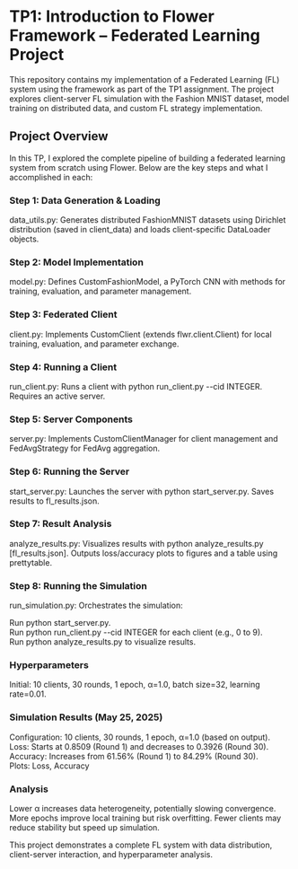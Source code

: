#  TP1: Introduction to Flower Framework – Federated Learning Project

This repository contains my implementation of a Federated Learning (FL) system using the framework as part of the TP1 assignment. The project explores client-server FL simulation with the Fashion MNIST dataset, model training on distributed data, and custom FL strategy implementation.

##  Project Overview

In this TP, I explored the complete pipeline of building a federated learning system from scratch using Flower. Below are the key steps and what I accomplished in each:

###  Step 1: Data Generation & Loading

data_utils.py: Generates distributed FashionMNIST datasets using Dirichlet distribution (saved in client_data) and loads client-specific DataLoader objects.

###  Step 2: Model Implementation

model.py: Defines CustomFashionModel, a PyTorch CNN with methods for training, evaluation, and parameter management.

###  Step 3: Federated Client

client.py: Implements CustomClient (extends flwr.client.Client) for local training, evaluation, and parameter exchange.

###  Step 4: Running a Client

run_client.py: Runs a client with python run_client.py --cid INTEGER. Requires an active server.

###  Step 5: Server Components

server.py: Implements CustomClientManager for client management and FedAvgStrategy for FedAvg aggregation.

###  Step 6: Running the Server

start_server.py: Launches the server with python start_server.py. Saves results to fl_results.json.

###  Step 7: Result Analysis

analyze_results.py: Visualizes results with python analyze_results.py [fl_results.json]. Outputs loss/accuracy plots to figures and a table using prettytable.

###  Step 8: Running the Simulation

run_simulation.py: Orchestrates the simulation:

Run python start_server.py.<br>
Run python run_client.py --cid INTEGER for each client (e.g., 0 to 9).<br>
Run python analyze_results.py to visualize results.

### Hyperparameters

Initial: 10 clients, 30 rounds, 1 epoch, α=1.0, batch size=32, learning rate=0.01.

### Simulation Results (May 25, 2025)

Configuration: 10 clients, 30 rounds, 1 epoch, α=1.0 (based on output).<br>
Loss: Starts at 0.8509 (Round 1) and decreases to 0.3926 (Round 30).<br>
Accuracy: Increases from 61.56% (Round 1) to 84.29% (Round 30).<br>
Plots: Loss, Accuracy

### Analysis
Lower α increases data heterogeneity, potentially slowing convergence.
More epochs improve local training but risk overfitting.
Fewer clients may reduce stability but speed up simulation.

This project demonstrates a complete FL system with data distribution, client-server interaction, and hyperparameter analysis.

